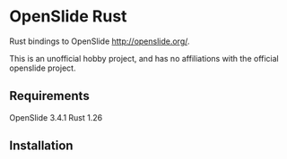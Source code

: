 # OpenSlide Rust

Rust bindings to OpenSlide http://openslide.org/.

This is an unofficial hobby project, and has no affiliations with the official openslide project.

## Requirements

OpenSlide 3.4.1
Rust 1.26

## Installation


